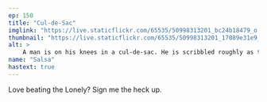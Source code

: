 ```yaml
---
ep: 150
title: "Cul-de-Sac"
imglink: "https://live.staticflickr.com/65535/50998313201_bc24b18479_o.jpg"
thumbnail: "https://live.staticflickr.com/65535/50998313201_17089e31e9_q.jpg"
alt: >
    A man is on his knees in a cul-de-sac. He is scribbled roughly as though he&#x27;s not himself, with a speech bubble containing the words &quot;I LOVE YOU&quot; above him.
name: "Salsa"
hastext: true
---
```

Love beating the Lonely? Sign me the heck up.